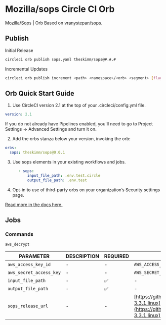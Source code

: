 # Mozilla/sops Circle CI Orb #

[Mozilla/Sops](https://github.com/mozilla/sops) | Orb Based on [vranystepan/sops](https://circleci.com/orbs/registry/orb/vranystepan/sops).

## Publish ##

Initial Release

```bash
circleci orb publish sops.yaml theskimm/sops@#.#.#
```

Incremental Updates

```bash
circleci orb publish increment <path> <namespace>/<orb> <segment> [flags]
```

## Orb Quick Start Guide ##

1. Use CircleCI version 2.1 at the top of your .circleci/config.yml file.

```yaml
version: 2.1
```
If you do not already have Pipelines enabled, you'll need to go to Project Settings -> Advanced Settings and turn it on.

2. Add the orbs stanza below your version, invoking the orb:

```yaml
orbs:
  sops: theskimm/sops@0.0.1
```

3. Use sops elements in your existing workflows and jobs.

```yaml
      - sops:
          input_file_path: .env.test.circle
          output_file_path: .env.test
```

4. Opt-in to use of third-party orbs on your organization’s Security settings page.

[Read more in the docs here.](https://circleci.com/docs/2.0/using-orbs/)

## Jobs ##

### Commands ###

`aws_decrypt`

| PARAMETER             | DESCRIPTION | REQUIRED | DEFAULT                                                                  | TYPE         |
|-----------------------|-------------|----------|--------------------------------------------------------------------------|--------------|
| `aws_access_key_id`     | -           | -        | `AWS_ACCESS_KEY_ID`                                                        | `env_var_name` |
| `aws_secret_access_key` | -           | -        | `AWS_SECRET_ACCESS_KEY`                                                    | `env_var_name` |
| `input_file_path`       | -           | ✅        | -                                                                        | `string`       |
| `output_file_path`      | -           | ✅        | -                                                                        | `string`       |
| `sops_release_url`      | -           | -        | [https://github.com/mozilla/sops/releases/download/3.3.1/sops-3.3.1.linux](https://github.com/mozilla/sops/releases/download/3.3.1/sops-3.3.1.linux) | `string`       |
